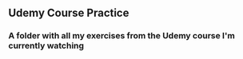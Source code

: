 ## Udemy Course Practice
### A folder with all my exercises from the Udemy course I'm currently watching

